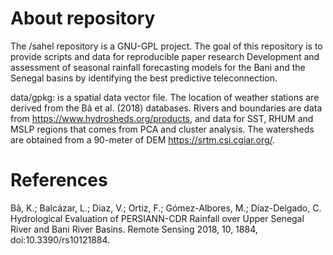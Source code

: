 # About repository

The /sahel repository is a GNU-GPL project. The goal of this repository is to provide scripts and data for reproducible paper research Development and assessment of seasonal rainfall forecasting models for the Bani and the Senegal basins by identifying the best predictive teleconnection.

data/gpkg: is a spatial data vector file. The location of weather stations are derived from the Bâ et al. (2018) databases. Rivers and boundaries are data from https://www.hydrosheds.org/products, and data for SST, RHUM and MSLP regions that comes from PCA and cluster analysis. The watersheds are obtained from a 90-meter of DEM https://srtm.csi.cgiar.org/.

# References
Bâ, K.; Balcázar, L.; Diaz, V.; Ortiz, F.; Gómez-Albores, M.; Díaz-Delgado, C. Hydrological Evaluation of PERSIANN-CDR Rainfall over Upper Senegal River and Bani River Basins. Remote Sensing 2018, 10, 1884, doi:10.3390/rs10121884.
